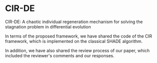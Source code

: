 # CIR-DE
 CIR-DE: A chaotic individual regeneration mechanism for solving the stagnation problem in differential evolution

In terms of the proposed framework, we have shared the code of the CIR framework, which is implemented on the classical SHADE algorithm.

In addition, we have also shared the review process of our paper, which included the reviewer's comments and our responses.
